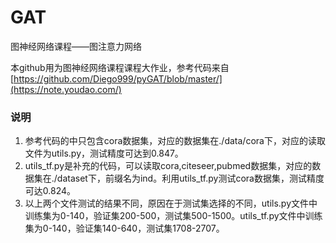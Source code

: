 # GAT
图神经网络课程——图注意力网络

本github用为图神经网络课程课程大作业，参考代码来自[https://github.com/Diego999/pyGAT/blob/master/](https://note.youdao.com/)

### 说明
1. 参考代码的中只包含cora数据集，对应的数据集在./data/cora下，对应的读取文件为utils.py，测试精度可达到0.847。
2. utils_tf.py是补充的代码，可以读取cora,citeseer,pubmed数据集，对应的数据集在./dataset下，前缀名为ind。利用utils_tf.py测试cora数据集，测试精度可达0.824。
3. 以上两个文件测试的结果不同，原因在于测试集选择的不同，utils.py文件中训练集为0-140，验证集200-500，测试集500-1500。utils_tf.py文件中训练集为0-140，验证集140-640，测试集1708-2707。
